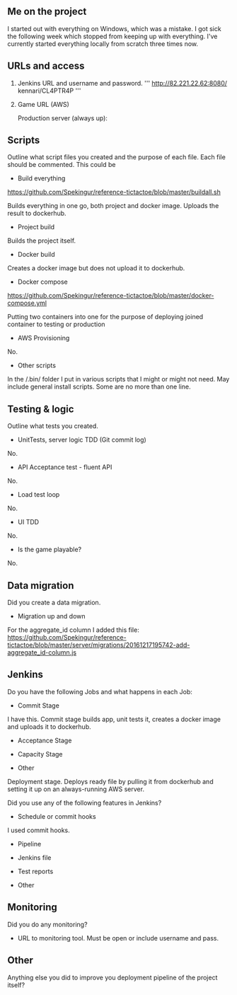 ## Me on the project
I started out with everything on Windows, which was a mistake. I got sick the following week which stopped from keeping up with everything.
I've currently started everything locally from scratch three times now.

## URLs and access
1. Jenkins URL and username and password.
'''
http://82.221.22.62:8080/
kennari/CL4PTR4P
'''

2. Game URL (AWS)

     Production server (always up):


## Scripts

Outline what script files you created and the purpose of each file. Each file should be commented. This could be

- Build everything

https://github.com/Spekingur/reference-tictactoe/blob/master/buildall.sh

Builds everything in one go, both project and docker image. Uploads the result to dockerhub.

- Project build

Builds the project itself.

- Docker build

Creates a docker image but does not upload it to dockerhub.

- Docker compose

https://github.com/Spekingur/reference-tictactoe/blob/master/docker-compose.yml

Putting two containers into one for the purpose of deploying joined container to testing or production

- AWS Provisioning

No.

- Other scripts

In  the /.bin/ folder I put in various scripts that I might or might not need. May include general install scripts. Some are no more than one line.


## Testing & logic

Outline what tests you created.

- UnitTests, server logic TDD (Git commit log)

No.

- API Acceptance test - fluent API

No.

- Load test loop

No.

- UI TDD

No.

- Is the game playable?

No.



## Data migration

Did you create a data migration.

- Migration up and down

For the aggregate_id column I added this file: https://github.com/Spekingur/reference-tictactoe/blob/master/server/migrations/20161217195742-add-aggregate_id-column.js


## Jenkins

Do you have the following Jobs and what happens in each Job:

- Commit Stage

I have this. Commit stage builds app, unit tests it, creates a docker image and uploads it to dockerhub.

- Acceptance Stage

- Capacity Stage

- Other

Deployment stage. Deploys ready file by pulling it from dockerhub and setting it up on an always-running AWS server.



Did you use any of the following features in Jenkins?

- Schedule or commit hooks

I used commit hooks.

- Pipeline

- Jenkins file

- Test reports

- Other



## Monitoring

Did you do any monitoring?

- URL to monitoring tool. Must be open or include username and pass.



## Other

Anything else you did to improve you deployment pipeline of the project itself?
